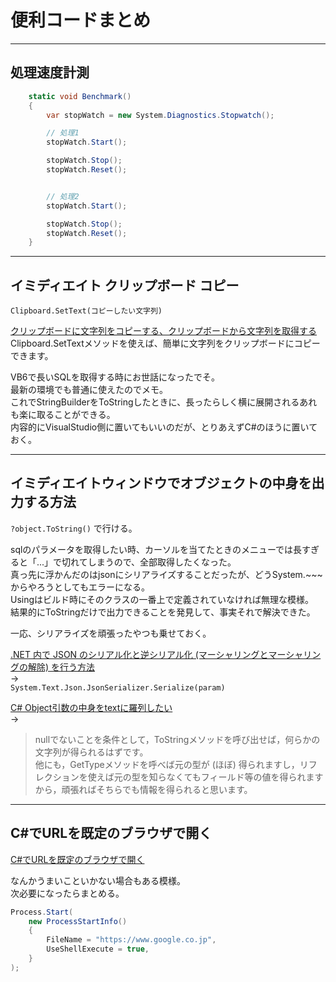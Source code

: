 # 便利コードまとめ

---

## 処理速度計測

``` C#
    static void Benchmark()
    {
        var stopWatch = new System.Diagnostics.Stopwatch();

        // 処理1
        stopWatch.Start();

        stopWatch.Stop();
        stopWatch.Reset();


        // 処理2
        stopWatch.Start();

        stopWatch.Stop();
        stopWatch.Reset();
    }
```

---

## イミディエイト クリップボード コピー

`Clipboard.SetText(コピーしたい文字列)`  

[クリップボードに文字列をコピーする、クリップボードから文字列を取得する](https://dobon.net/vb/dotnet/string/clipboard.html)  
Clipboard.SetTextメソッドを使えば、簡単に文字列をクリップボードにコピーできます。  

VB6で長いSQLを取得する時にお世話になったでそ。  
最新の環境でも普通に使えたのでメモ。  
これでStringBuilderをToStringしたときに、長ったらしく横に展開されるあれも楽に取ることができる。  
内容的にVisualStudio側に置いてもいいのだが、とりあえずC#のほうに置いておく。  

---

## イミディエイトウィンドウでオブジェクトの中身を出力する方法

`?object.ToString()` で行ける。  

sqlのパラメータを取得したい時、カーソルを当てたときのメニューでは長すぎると「...」で切れてしまうので、全部取得したくなった。  
真っ先に浮かんだのはjsonにシリアライズすることだったが、どうSystem.~~~からやろうとしてもエラーになる。  
Usingはビルド時にそのクラスの一番上で定義されていなければ無理な模様。  
結果的にToStringだけで出力できることを発見して、事実それで解決できた。  

一応、シリアライズを頑張ったやつも乗せておく。  

[.NET 内で JSON のシリアル化と逆シリアル化 (マーシャリングとマーシャリングの解除) を行う方法](https://docs.microsoft.com/ja-jp/dotnet/standard/serialization/system-text-json-how-to?pivots=dotnet-6-0)  
→  
`System.Text.Json.JsonSerializer.Serialize(param)`  

[C# Object引数の中身をtextに羅列したい](https://oshiete.goo.ne.jp/qa/5988834.html)  
→  
>nullでないことを条件として，ToStringメソッドを呼び出せば，何らかの文字列が得られるはずです。  
>他にも，GetTypeメソッドを呼べば元の型が (ほぼ) 得られますし，リフレクションを使えば元の型を知らなくてもフィールド等の値を得られますから，頑張ればそちらでも情報を得られると思います。  

---

## C#でURLを既定のブラウザで開く

[C#でURLを既定のブラウザで開く](https://qiita.com/tsukasa_labz/items/80a94d202f5e88f1ddc0)  

なんかうまいこといかない場合もある模様。  
次必要になったらまとめる。  

``` C#
Process.Start(
    new ProcessStartInfo()
    {
        FileName = "https://www.google.co.jp",
        UseShellExecute = true,
    }
);
```

